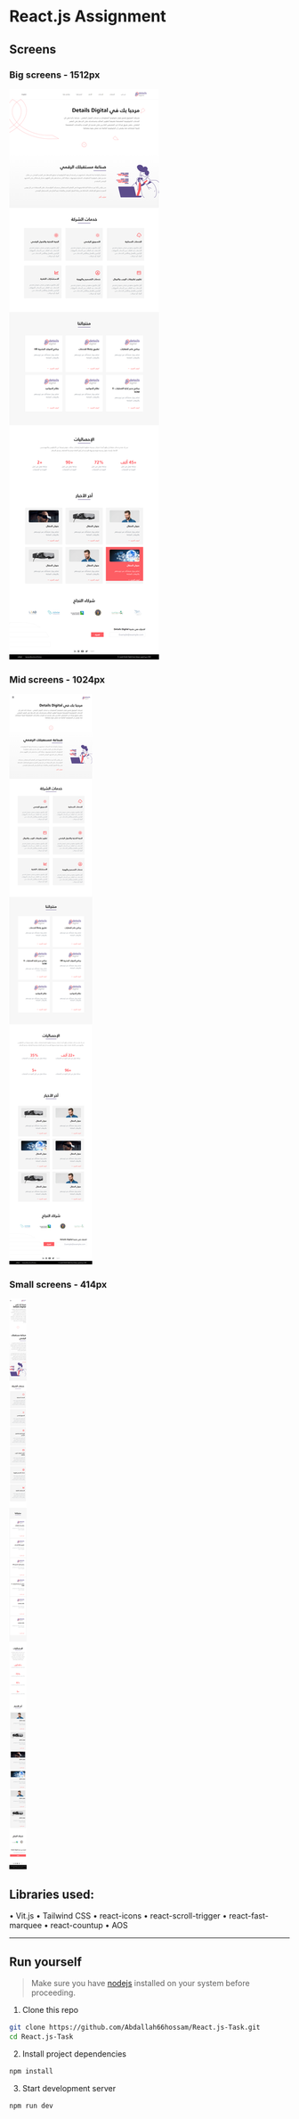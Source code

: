 # React.js Assignment

## Screens

### Big screens - 1512px
<img src="./screenshots/big-screen.png" />

### Mid screens - 1024px
<img src="./screenshots/mid-screen.png" />

### Small screens - 414px
<img src="./screenshots/mobile-screen.png" />

## Libraries used:
• Vit.js
• Tailwind CSS
• react-icons
• react-scroll-trigger
• react-fast-marquee
• react-countup
• AOS

---
## Run yourself
> Make sure you have [nodejs](https://nodejs.org/) installed on your system before proceeding.

1. Clone this repo
```bash
git clone https://github.com/Abdallah66hossam/React.js-Task.git
cd React.js-Task
```
2. Install project dependencies
```bash
npm install
```
3. Start development server
```bash
npm run dev
```
